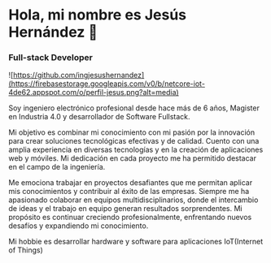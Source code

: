 # Hola, mi nombre es Jesús Hernández 👋

### Full-stack Developer

![https://github.com/ingjesushernandez](https://firebasestorage.googleapis.com/v0/b/netcore-iot-4de62.appspot.com/o/perfil-jesus.png?alt=media)


Soy ingeniero electrónico profesional desde hace más de 6 años, Magister en Industria 4.0 y desarrollador de Software Fullstack.

Mi objetivo es combinar mi conocimiento con mi pasión por la innovación para crear soluciones tecnológicas efectivas y de calidad. Cuento con una amplia experiencia en diversas tecnologías y en la creación de aplicaciones web y móviles. Mi dedicación en cada proyecto me ha permitido destacar en el campo de la ingeniería.

Me emociona trabajar en proyectos desafiantes que me permitan aplicar mis conocimientos y contribuir al éxito de las empresas. Siempre me ha apasionado colaborar en equipos multidisciplinarios, donde el intercambio de ideas y el trabajo en equipo generan resultados sorprendentes. Mi propósito es continuar creciendo profesionalmente, enfrentando nuevos desafíos y expandiendo mi conocimiento.

Mi hobbie es desarrollar hardware y software para aplicaciones IoT(Internet of Things)
